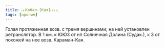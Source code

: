 ```yaml
---
title: ⒜Кобал-[Кая]⒯⒵
tags: [ороним]
---
```


Голая протяженная возв. с тремя вершинами; на ней установлен ретранслятор. В 1
км. к ЮЮЗ от нп Солнечная Долина (Судак.), к З от похожей на нее возв.
Караман-Кая.
